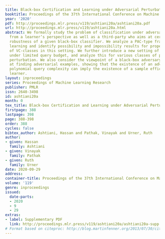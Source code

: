 ```yaml
---
title: Black-box Certification and Learning under Adversarial Perturbations
booktitle: Proceedings of the 37th International Conference on Machine Learning
year: '2020'
pdf: http://proceedings.mlr.press/v119/ashtiani20a/ashtiani20a.pdf
url: http://proceedings.mlr.press/v119/ashtiani20a.html
abstract: We formally study the problem of classification under adversarial perturbations
  from a learner’s perspective as well as a third-party who aims at certifying the
  robustness of a given black-box classifier. We analyze a PAC-type framework of semi-supervised
  learning and identify possibility and impossibility results for proper learning
  of VC-classes in this setting. We further introduce a new setting of black-box certification
  under limited query budget, and analyze this for various classes of predictors and
  perturbation. We also consider the viewpoint of a black-box adversary that aims
  at finding adversarial examples, showing that the existence of an adversary with
  polynomial query complexity can imply the existence of a sample efficient robust
  learner.
layout: inproceedings
series: Proceedings of Machine Learning Research
publisher: PMLR
issn: 2640-3498
id: ashtiani20a
month: 0
tex_title: Black-box Certification and Learning under Adversarial Perturbations
firstpage: 388
lastpage: 398
page: 388-398
order: 388
cycles: false
bibtex_author: Ashtiani, Hassan and Pathak, Vinayak and Urner, Ruth
author:
- given: Hassan
  family: Ashtiani
- given: Vinayak
  family: Pathak
- given: Ruth
  family: Urner
date: 2020-09-29
address: 
container-title: Proceedings of the 37th International Conference on Machine Learning
volume: '119'
genre: inproceedings
issued:
  date-parts:
  - 2020
  - 9
  - 29
extras:
- label: Supplementary PDF
  link: http://proceedings.mlr.press/v119/ashtiani20a/ashtiani20a-supp.pdf
# Format based on citeproc: http://blog.martinfenner.org/2013/07/30/citeproc-yaml-for-bibliographies/
---
```


